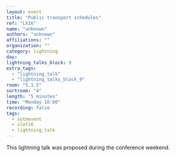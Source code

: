 ```yaml
---
layout: event
title: "Public transport schedules"
ref: "LX16"
name: "unknown"
authors: "unknown"
affiliations: ""
organization: ""
category: lightning
day: 
lightning_talks_block: 9
extra_tags:
  - "lightning_talk"
  - "lightning_talks_block_9"
room: "S.1.5"
sortroom: "4"
length: "5 minutes"
time: "Monday 16:00"
recording: false
tags:
  - sotmevent
  - slot16
  - lightning_talk
---
```

This lightning talk was proposed during the conference weekend.